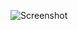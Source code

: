 ![Screenshot](https://raw.githubusercontent.com/Cryakl/Ultimate-RAT-Collection/refs/heads/main/GDoor/Glacier%20v1.2/Screenshot.png)
